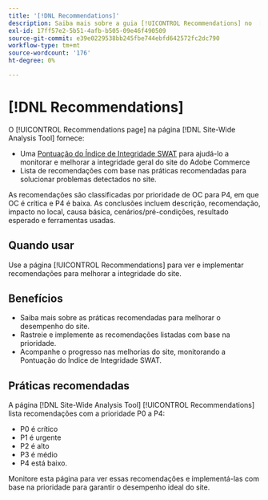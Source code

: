 ```yaml
---
title: '[!DNL Recommendations]'
description: Saiba mais sobre a guia [!UICONTROL Recommendations] no  [!DNL Site-Wide Analysis Tool], quando usá-la, seus benefícios e práticas recomendadas.
exl-id: 17ff57e2-5b51-4afb-b505-09e46f490509
source-git-commit: e39e0229538bb245fbe744ebfd642572fc2dc790
workflow-type: tm+mt
source-wordcount: '176'
ht-degree: 0%

---
```


# [!DNL Recommendations]

O [!UICONTROL Recommendations page] na página [!DNL Site-Wide Analysis Tool] fornece:

* Uma [Pontuação do Índice de Integridade SWAT](#swat-health-index.md) para ajudá-lo a monitorar e melhorar a integridade geral do site do Adobe Commerce
* Lista de recomendações com base nas práticas recomendadas para solucionar problemas detectados no site.

As recomendações são classificadas por prioridade de OC para P4, em que OC é crítica e P4 é baixa. As conclusões incluem descrição, recomendação, impacto no local, causa básica, cenários/pré-condições, resultado esperado e ferramentas usadas.

## Quando usar

Use a página [!UICONTROL Recommendations] para ver e implementar recomendações para melhorar a integridade do site.

## Benefícios

* Saiba mais sobre as práticas recomendadas para melhorar o desempenho do site.
* Rastreie e implemente as recomendações listadas com base na prioridade.
* Acompanhe o progresso nas melhorias do site, monitorando a Pontuação do Índice de Integridade SWAT.

## Práticas recomendadas

A página [!DNL Site-Wide Analysis Tool] [!UICONTROL Recommendations] lista recomendações com a prioridade P0 a P4:

* P0 é crítico
* P1 é urgente
* P2 é alto
* P3 é médio
* P4 está baixo.

Monitore esta página para ver essas recomendações e implementá-las com base na prioridade para garantir o desempenho ideal do site.
